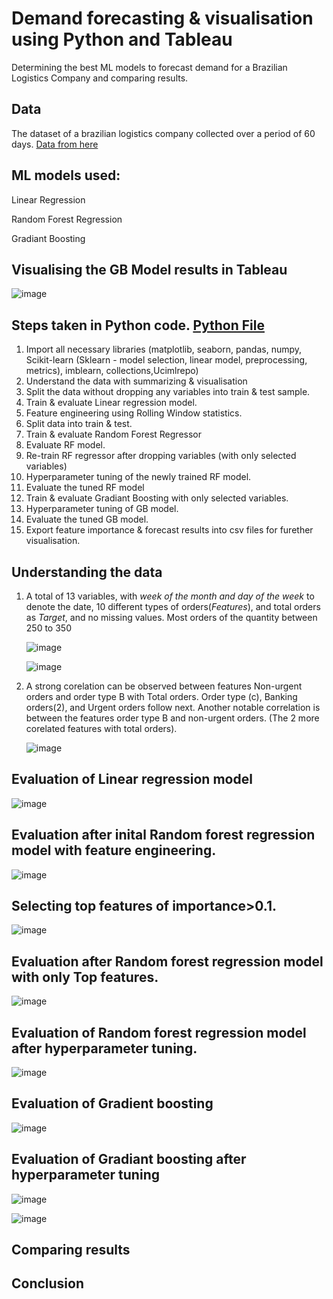# Demand forecasting & visualisation using Python and Tableau
Determining the best ML models to forecast demand for a Brazilian Logistics Company and comparing results.

## Data
The dataset of a brazilian logistics company collected over a period of 60 days. [Data from here](https://archive.ics.uci.edu/dataset/409/daily+demand+forecasting+orders)

## ML models used:
Linear Regression

Random Forest Regression

Gradiant Boosting





## Visualising the GB Model results in Tableau

![image](https://github.com/Soundaryamerak/Demand-planning-python-tableau-Logistics/assets/170541567/57ceb1cc-99c2-4cf4-86cb-69eb35d3c45e)


## Steps taken in Python code. [Python File](https://github.com/Soundaryamerak/Demand-planning-python-tableau-Logistics/blob/main/Demand%20Forecasting.ipynb)

1. Import all necessary libraries (matplotlib, seaborn, pandas, numpy, Scikit-learn (Sklearn - model selection, linear model, preprocessing, metrics), imblearn, collections,Ucimlrepo)
2. Understand the data with summarizing & visualisation
3. Split the data without dropping any variables into train & test sample.
4. Train & evaluate Linear regression model.
5. Feature engineering using Rolling Window statistics.
6. Split data into train & test.
7. Train & evaluate Random Forest Regressor
8. Evaluate RF model.
9. Re-train RF regressor after dropping variables (with only selected variables)
10. Hyperparameter tuning of the newly trained RF model.
11. Evaluate the tuned RF model
12. Train & evaluate Gradiant Boosting with only selected variables.
13. Hyperparameter tuning of GB model.
14. Evaluate the tuned GB model.
15. Export feature importance & forecast results into csv files for furether visualisation.


## Understanding the data

1. A total of 13 variables, with *week of the month and day of the week* to denote the date, 10 different types of orders(*Features*), and total orders as *Target*, and no missing values. Most orders of the quantity between 250 to 350
   
   ![image](https://github.com/Soundaryamerak/Demand-planning-python-tableau-Logistics/assets/170541567/b39d99e5-ae16-42d5-b154-ca214f3fbdd5)
   
   ![image](https://github.com/Soundaryamerak/Demand-planning-python-tableau-Logistics/assets/170541567/2d367f07-791c-4071-ac6e-420ccb8dab56)


2. A strong corelation can be observed between features Non-urgent orders and order type B with Total orders. Order type (c), Banking orders(2), and Urgent orders follow next. Another notable correlation is between the features order type B and non-urgent orders. (The 2 more corelated features with total orders).
 
   ![image](https://github.com/Soundaryamerak/Demand-planning-python-tableau-Logistics/assets/170541567/1f3d85d4-9a8b-4cc7-b4b4-60b4fb91699e)

## Evaluation of Linear regression model

![image](https://github.com/Soundaryamerak/Demand-planning-python-tableau-Logistics/assets/170541567/d10624f3-f0ba-4672-8385-a6aec848784a)


## Evaluation after inital Random forest regression model with feature engineering.

![image](https://github.com/Soundaryamerak/Demand-planning-python-tableau-Logistics/assets/170541567/c91cd572-740c-42bc-bfab-e643cce7caa2)

## Selecting top features of importance>0.1.

![image](https://github.com/Soundaryamerak/Demand-planning-python-tableau-Logistics/assets/170541567/0b67957f-d048-472f-b236-82b5e0d0bc0d)

## Evaluation after Random forest regression model with only Top features.

![image](https://github.com/Soundaryamerak/Demand-planning-python-tableau-Logistics/assets/170541567/e9c75d46-e559-4a78-98a2-0b35e9be2570)

## Evaluation of Random forest regression model after hyperparameter tuning.

![image](https://github.com/Soundaryamerak/Demand-planning-python-tableau-Logistics/assets/170541567/64e58081-c64d-45b3-aca7-eb741e63b1e1)


## Evaluation of Gradient boosting

![image](https://github.com/Soundaryamerak/Demand-planning-python-tableau-Logistics/assets/170541567/117ad70d-3fae-4609-ba8e-99b12e87aad5)

## Evaluation of Gradiant boosting after hyperparameter tuning

![image](https://github.com/Soundaryamerak/Demand-planning-python-tableau-Logistics/assets/170541567/9ba4e8d5-07ad-4772-8ba4-6a925f2cdc08)

![image](https://github.com/Soundaryamerak/Demand-planning-python-tableau-Logistics/assets/170541567/740f65a5-8fe3-49dc-a42c-a05675afbdb6)



## Comparing results

## Conclusion



